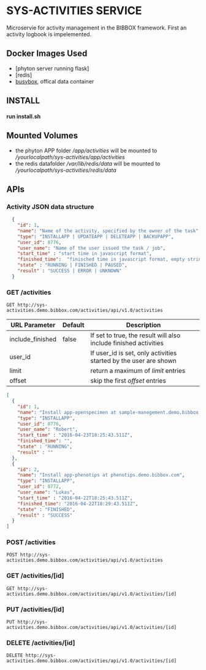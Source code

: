 # SYS-ACTIVITIES SERVICE
Microservie for activity management in the BIBBOX framework.  First an activity logbook is impelemented. 
## Docker Images Used
 * [phyton server running flask]
 * [redis]
 * [busybox](https://hub.docker.com/_/busybox/), offical data container
## INSTALL
#### run install.sh 

## Mounted Volumes
* the phyton APP folder _/app/activities_  will be mounted to _/yourlocalpath/sys-activities/app/activities_
* the redis datafolder _/var/lib/redis/data_  will be mounted to _/yourlocalpath/sys-activities/redis/data_ 


## APIs
### Activity JSON data structure

```json
  {
    "id": 1,
    "name": "Name of the activity, specified by the owner of the task",
    "type": "INSTALLAPP | UPDATEAPP | DELETEAPP | BACKUPAPP",
    "user_id": 8776,
    "user_name": "Name of the user issued the task / job", 
    "start_time" : "start time in javascript format",  
    "finished_time":  "finisched time in javascript format, empty string when still running",
    "state" : "RUNNING | FINISHED | PAUSED",
    "result" : "SUCCESS | ERROR | UNKNOWN"
  }
```


### GET /activities
`GET http://sys-activities.demo.bibbox.com/activities/api/v1.0/activities`

URL Parameter | Default | Description
--------- | ------- | -----------
include_finished | false | If set to true, the result will also include finished activities
user_id  |   | If user_id is set, only activities started by the user are shown
limit |   | return a maximum of _limit_ entries
offset |   | skip the first _offset_ entries


```json
[
  {
    "id": 1,
    "name": "Install app-openspecimen at sample-manegement.demo.bibbox.com",
    "type": "INSTALLAPP",
    "user_id": 8776,
    "user_name": "Robert", 
    "start_time" : "2016-04-23T18:25:43.511Z",  
    "finished_time": "",
    "state" : "RUNNING",
    "result" : ""
  },
  {
    "id": 2,
    "name": "Install app-phenotips at phenotips.demo.bibbox.com",
    "type": "INSTALLAPP",
    "user_id": 8772,
    "user_name": "Lukas", 
    "start_time" : "2016-04-22T18:25:43.511Z",  
    "finished_time": "2016-04-22T18:29:43.511Z",  
    "state" : "FINISHED",
    "result" : "SUCCESS"
  }
]
```
### POST /activities
`POST http://sys-activities.demo.bibbox.com/activities/api/v1.0/activities`

### GET /activities/[id]
`GET http://sys-activities.demo.bibbox.com/activities/api/v1.0/activities/[id]`

### PUT /activities/[id]
`PUT http://sys-activities.demo.bibbox.com/activities/api/v1.0/activities/[id]`

### DELETE /activities/[id]
`DELETE http://sys-activities.demo.bibbox.com/activities/api/v1.0/activities/[id]`
